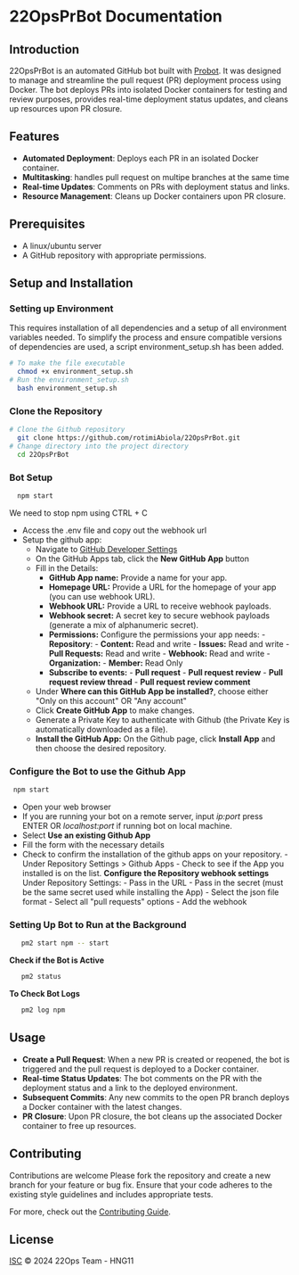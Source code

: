 # 22OpsPrBot Documentation

## Introduction
22OpsPrBot is an automated GitHub bot built with [Probot](https://github.com/probot/probot). It was designed to manage and streamline the pull request (PR) deployment process using Docker. The bot deploys PRs into isolated Docker containers for testing and review purposes, provides real-time deployment status updates, and cleans up resources upon PR closure.

## Features
- **Automated Deployment**: Deploys each PR in an isolated Docker container.
- **Multitasking**: handles pull request on multipe branches at the same time
- **Real-time Updates**: Comments on PRs with deployment status and links.
- **Resource Management**: Cleans up Docker containers upon PR closure.

## Prerequisites
- A linux/ubuntu server
- A GitHub repository with appropriate permissions.

## Setup and Installation

### Setting up Environment
This requires installation of all dependencies and a setup of all environment variables needed. To simplify the process and ensure compatible versions of dependencies are used, a script environment_setup.sh has been added. 

   ```sh
   # To make the file executable
     chmod +x environment_setup.sh
   # Run the environment_setup.sh
     bash environment_setup.sh
   ```

### Clone the Repository
   ```sh
   # Clone the Github repository
     git clone https://github.com/rotimiAbiola/22OpsPrBot.git
   # Change directory into the project directory
     cd 22OpsPrBot
   ```
### Bot Setup
```sh
  npm start
```
  We need to stop npm using CTRL + C
  
- Access the .env file and copy out the webhook url
- Setup the github app:
   -  Navigate to [GitHub Developer Settings](https://github.com/settings/apps)
   -  On the GitHub Apps tab, click the **New GitHub App** button
   -  Fill in the Details:
         - **GitHub App name:** Provide a name for your app.
         - **Homepage URL:** Provide a URL for the homepage of your app (you can use webhook URL).
         - **Webhook URL:** Provide a URL to receive webhook payloads.
         - **Webhook secret:** A secret key to secure webhook payloads (generate a mix of alphanumeric secret).
         - **Permissions:** Configure the permissions your app needs:
               - **Repository**:
                    - **Content:** Read and write
                    - **Issues:** Read and write
                    - **Pull Requests:** Read and write
                    - **Webhook:** Read and write
               - **Organization:**
                    - **Member:** Read Only
         - **Subscribe to events:**
               - **Pull request**
               - **Pull request review**
               - **Pull request review thread**
               - **Pull request review comment**
   -  Under **Where can this GitHub App be installed?**, choose either "Only on this account" OR "Any account"
   -  Click **Create GitHub App** to make changes.
   -  Generate a Private Key to authenticate with Github (the Private Key is automatically downloaded as a file).
   -  **Install the GitHub App:** On the Github page, click **Install App** and then choose the desired repository.
     
### Configure the Bot to use the Github App       
```sh
 npm start
 ```
- Open your web browser
- If you are running your bot on a remote server, input *ip:port* press ENTER OR *localhost:port* if running bot on local machine. 
- Select **Use an existing Github App**
- Fill the form with the necessary details
- Check to confirm the installation of the github apps on your repository.
      - Under Repository Settings > Github Apps
      - Check to see if the App you installed is on the list.
 **Configure the Repository webhook settings**
      Under Repository Settings: 
      - Pass in the URL
      - Pass in the secret (must be the same secret used while installing the App) 
      - Select the json file format
      - Select all "pull requests" options
      - Add the webhook

### Setting Up Bot to Run at the Background
```sh
   pm2 start npm -- start
```
**Check if the Bot is Active**
```sh
   pm2 status
```
**To Check Bot Logs**
```sh
   pm2 log npm
```

## Usage

- **Create a Pull Request**: When a new PR is created or reopened, the bot is triggered and the pull request is deployed to a Docker container.
- **Real-time Status Updates**: The bot comments on the PR with the deployment status and a link to the deployed environment.
- **Subsequent Commits**: Any new commits to the open PR branch deploys a Docker container with the latest changes.
- **PR Closure**: Upon PR closure, the bot cleans up the associated Docker container to free up resources.

## Contributing
Contributions are welcome Please fork the repository and create a new branch for your feature or bug fix. Ensure that your code adheres to the existing style guidelines and includes appropriate tests.


For more, check out the [Contributing Guide](CONTRIBUTING.md).

## License

[ISC](LICENSE) © 2024 22Ops Team - HNG11

